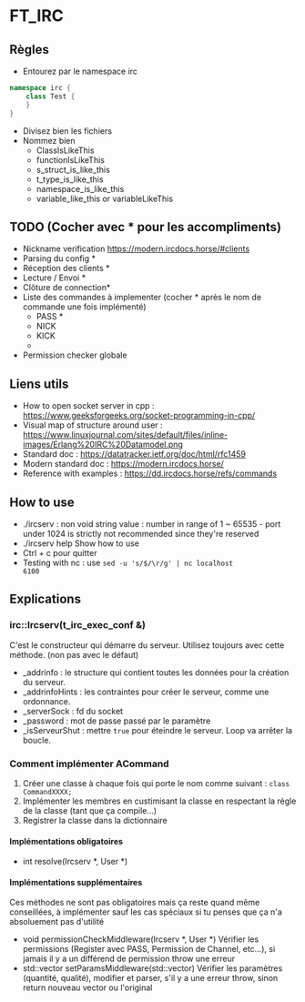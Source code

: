 # FT_IRC


## Règles
* Entourez par le namespace irc
```cpp
namespace irc {
    class Test {
    }
}
```
* Divisez bien les fichiers
* Nommez bien
    * ClassIsLikeThis
    * functionIsLikeThis
    * s_struct_is_like_this
    * t_type_is_like_this
    * namespace_is_like_this
    * variable_like_this or variableLikeThis


## TODO (Cocher avec * pour les accompliments)
* Nickname  verification https://modern.ircdocs.horse/#clients
* Parsing du config *
* Réception des clients *
* Lecture / Envoi *
* Clôture de connection*
* Liste des commandes à implementer (cocher * après le nom de commande une fois implémenté)
    * PASS *
    * NICK
    * KICK
    *
* Permission checker globale

## Liens utils
* How to open socket server in cpp : https://www.geeksforgeeks.org/socket-programming-in-cpp/
* Visual map of structure around user : https://www.linuxjournal.com/sites/default/files/inline-images/Erlang%20IRC%20Datamodel.png
* Standard doc : https://datatracker.ietf.org/doc/html/rfc1459
* Modern standard doc : https://modern.ircdocs.horse/
* Reference with examples : https://dd.ircdocs.horse/refs/commands

## How to use
* ./ircserv <password> <port>
    <password> : non void string value
    <port> : number in range of 1 ~ 65535 - port under 1024 is strictly not recommended since they're reserved
* ./ircserv help
    Show how to use
* Ctrl + c pour quitter
* Testing with nc : use <code>sed -u 's/$/\r/g' | nc localhost 6100</code>

## Explications

### irc::Ircserv(t_irc_exec_conf &)
C'est le constructeur qui démarre du serveur. Utilisez toujours avec cette méthode. (non pas avec le défaut)
* _addrinfo : le structure qui contient toutes les données pour la création du serveur.
* _addrinfoHints : les contraintes pour créer le serveur, comme une ordonnance.
* _serverSock : fd du socket
* _password : mot de passe passé par le paramètre
* _isServeurShut : mettre `true` pour éteindre le serveur. Loop va arrêter la boucle.

### Comment implémenter ACommand
1. Créer une classe à chaque fois qui porte le nom comme suivant : <code>class CommandXXXX;</code>
2. Implémenter les membres en custimisant la classe en respectant la régle de la classe (tant que ça compile...)
3. Registrer la classe dans la dictionnaire
#### Implémentations obligatoires
* int resolve(Ircserv *, User *)
#### Implémentations supplémentaires
Ces méthodes ne sont pas obligatoires mais ça reste quand même conseillées, à implémenter sauf les cas spéciaux si tu penses que ça n'a absoluement pas d'utilité
* void permissionCheckMiddleware(Ircserv *, User *)
Vérifier les permissions (Register avec PASS, Permission de Channel, etc...), si jamais il y a un différend de permission throw une erreur
* std::vector<string> setParamsMiddleware(std::vector<string>)
Vérifier les paramètres (quantité, qualité), modifier et parser, s'il y a une erreur throw, sinon return nouveau vector ou l'original